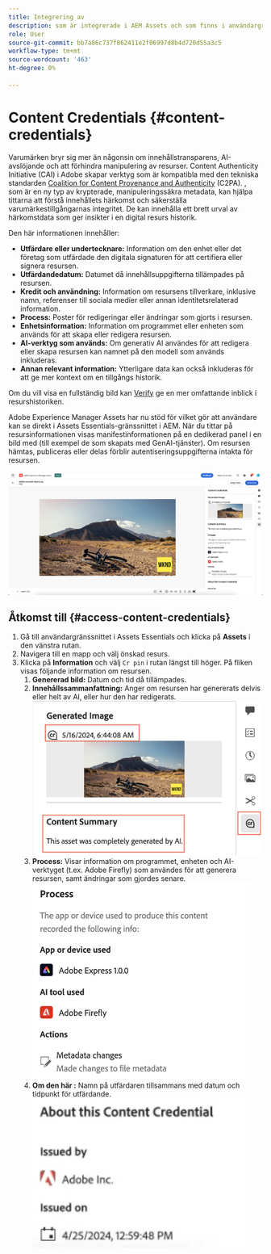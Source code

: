 ```yaml
---
title: Integrering av
description: som är integrerade i AEM Assets och som finns i användargränssnittet i AEM Assets Essentials kan erbjuda kontext i en tillgångs historia, inklusive hur den har gjorts och vem som har deltagit i skapandet av den. Som en näringsetikett för digitalt innehåll kan  bidra till att öka transparensen och bygga förtroende hos målgrupperna.
role: User
source-git-commit: bb7a86c737f862411e2f06997d8b4d720d55a3c5
workflow-type: tm+mt
source-wordcount: '463'
ht-degree: 0%

---
```



# Content Credentials {#content-credentials}

Varumärken bryr sig mer än någonsin om innehållstransparens, AI-avslöjande och att förhindra manipulering av resurser. Content Authenticity Initiative (CAI) i Adobe skapar verktyg som är kompatibla med den tekniska standarden [Coalition for Content Provenance and Authenticity](https://c2pa.org/specifications/specifications/1.1/specs/C2PA_Specification.html#_trust_model) (C2PA). , som är en ny typ av krypterade, manipuleringssäkra metadata, kan hjälpa tittarna att förstå innehållets härkomst och säkerställa varumärkestillgångarnas integritet. De kan innehålla ett brett urval av härkomstdata som ger insikter i en digital resurs historik.

Den här informationen innehåller:

* **Utfärdare eller undertecknare:** Information om den enhet eller det företag som utfärdade den digitala signaturen för att certifiera eller signera resursen.
* **Utfärdandedatum:** Datumet då innehållsuppgifterna tillämpades på resursen.
* **Kredit och användning:** Information om resursens tillverkare, inklusive namn, referenser till sociala medier eller annan identitetsrelaterad information.
* **Process:** Poster för redigeringar eller ändringar som gjorts i resursen.
* **Enhetsinformation:** Information om programmet eller enheten som används för att skapa eller redigera resursen.
* **AI-verktyg som används:** Om generativ AI användes för att redigera eller skapa resursen kan namnet på den modell som används inkluderas.
* **Annan relevant information:** Ytterligare data kan också inkluderas för att ge mer kontext om en tillgångs historik.

Om du vill visa en fullständig bild kan [Verify](https://contentcredentials.org/verify) ge en mer omfattande inblick i resurshistoriken.

Adobe Experience Manager Assets har nu stöd för  vilket gör att användare kan se  direkt i Assets Essentials-gränssnittet i AEM. När du tittar på resursinformationen visas manifestinformationen på en dedikerad panel i en bild med  (till exempel de som skapats med GenAI-tjänster). Om resursen hämtas, publiceras eller delas förblir autentiseringsuppgifterna intakta för resursen.

![assetss](/help/using/assets/content-credentials.png)

## Åtkomst till  {#access-content-credentials}

1. Gå till användargränssnittet i Assets Essentials och klicka på **Assets** i den vänstra rutan.
1. Navigera till en mapp och välj önskad resurs.
1. Klicka på **Information** och välj `Cr pin` i rutan längst till höger. På fliken  visas följande information om resursen.
   1. **Genererad bild:** Datum och tid då  tillämpades.
   1. **Innehållssammanfattning:** Anger om resursen har genererats delvis eller helt av AI, eller hur den har redigerats.
      ![innehållssammanfattning](/help/using/assets/content-credentials1.png)
   1. **Process:** Visar information om programmet, enheten och AI-verktyget (t.ex. Adobe Firefly) som användes för att generera resursen, samt ändringar som gjordes senare.
      ![process](/help/using/assets/CR-Process.png)
   1. **Om den här :** Namn på utfärdaren tillsammans med datum och tidpunkt för utfärdande.
      ![utfärdare](/help/using/assets/CR-issuer.png)